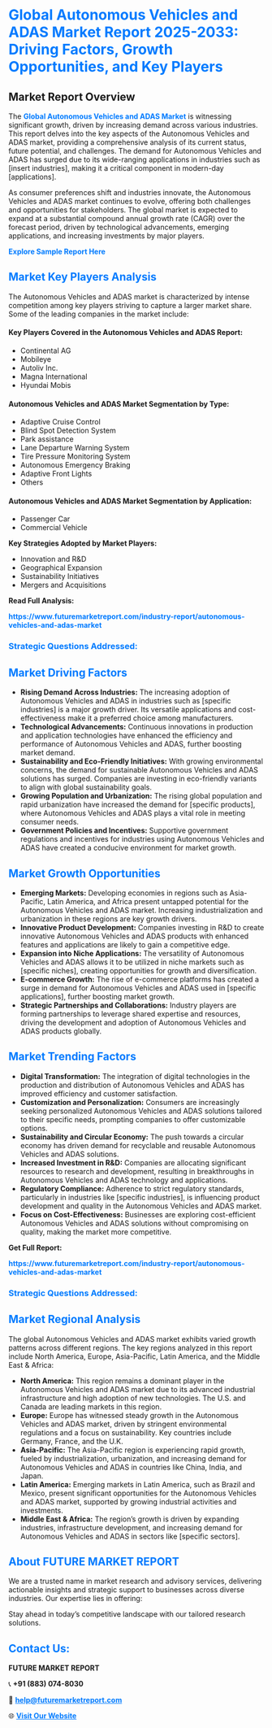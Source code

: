 <h1 style="color: #007BFF;">Global Autonomous Vehicles and ADAS Market Report 2025-2033: Driving Factors, Growth Opportunities, and Key Players</h1>

<section id="overview">
<h2>Market Report Overview</h2>
<p>The <a href="https://www.futuremarketreport.com/industry-report/autonomous-vehicles-and-adas-market" style="color: #007BFF; text-decoration: none;"><strong>Global Autonomous Vehicles and ADAS Market</strong></a> is witnessing significant growth, driven by increasing demand across various industries. This report delves into the key aspects of the Autonomous Vehicles and ADAS market, providing a comprehensive analysis of its current status, future potential, and challenges. The demand for Autonomous Vehicles and ADAS has surged due to its wide-ranging applications in industries such as [insert industries], making it a critical component in modern-day [applications].</p>
<p>As consumer preferences shift and industries innovate, the Autonomous Vehicles and ADAS market continues to evolve, offering both challenges and opportunities for stakeholders. The global market is expected to expand at a substantial compound annual growth rate (CAGR) over the forecast period, driven by technological advancements, emerging applications, and increasing investments by major players.</p>
</section>

<section id="overview">
<p><a href="https://www.futuremarketreport.com/request-sample/reportId=45853" style="color: #007BFF; text-decoration: none;"><strong>Explore Sample Report Here</strong></a></p>
</section>

<section id="key-players">
<h2 style="color: #007BFF;">Market Key Players Analysis</h2>
<p>The Autonomous Vehicles and ADAS market is characterized by intense competition among key players striving to capture a larger market share. Some of the leading companies in the market include:</p>
<h4>Key Players Covered in the Autonomous Vehicles and ADAS Report:</h4>
<ul><li>Continental AG</li><li>Mobileye</li><li>Autoliv Inc.</li><li>Magna International</li><li>Hyundai Mobis</li></ul>
<h4>Autonomous Vehicles and ADAS Market Segmentation by Type:</h4>
<ul><li>Adaptive Cruise Control</li><li>Blind Spot Detection System</li><li>Park assistance</li><li>Lane Departure Warning System</li><li>Tire Pressure Monitoring System</li><li>Autonomous Emergency Braking</li><li>Adaptive Front Lights</li><li>Others</li></ul>

<h4>Autonomous Vehicles and ADAS Market Segmentation by Application:</h4>
<ul><li>Passenger Car</li><li>Commercial Vehicle</li></ul>
<p><strong>Key Strategies Adopted by Market Players:</strong></p>
<ul>
<li>Innovation and R&D</li>
<li>Geographical Expansion</li>
<li>Sustainability Initiatives</li>
<li>Mergers and Acquisitions</li>
</ul>
</section>

<section>
<p><strong>Read Full Analysis: </strong></p><a href="https://www.futuremarketreport.com/industry-report/autonomous-vehicles-and-adas-market" style="color: #007BFF; text-decoration: none;"><strong>https://www.futuremarketreport.com/industry-report/autonomous-vehicles-and-adas-market</strong></a>
<h3 style="color: #007BFF;">Strategic Questions Addressed:</h3>
</section>

<section id="driving-factors">
<h2 style="color: #007BFF;">Market Driving Factors</h2>
<ul>
<li><strong>Rising Demand Across Industries:</strong> The increasing adoption of Autonomous Vehicles and ADAS in industries such as [specific industries] is a major growth driver. Its versatile applications and cost-effectiveness make it a preferred choice among manufacturers.</li>
<li><strong>Technological Advancements:</strong> Continuous innovations in production and application technologies have enhanced the efficiency and performance of Autonomous Vehicles and ADAS, further boosting market demand.</li>
<li><strong>Sustainability and Eco-Friendly Initiatives:</strong> With growing environmental concerns, the demand for sustainable Autonomous Vehicles and ADAS solutions has surged. Companies are investing in eco-friendly variants to align with global sustainability goals.</li>
<li><strong>Growing Population and Urbanization:</strong> The rising global population and rapid urbanization have increased the demand for [specific products], where Autonomous Vehicles and ADAS plays a vital role in meeting consumer needs.</li>
<li><strong>Government Policies and Incentives:</strong> Supportive government regulations and incentives for industries using Autonomous Vehicles and ADAS have created a conducive environment for market growth.</li>
</ul>
</section>

<section id="growth-opportunities">
<h2 style="color: #007BFF;">Market Growth Opportunities</h2>
<ul>
<li><strong>Emerging Markets:</strong> Developing economies in regions such as Asia-Pacific, Latin America, and Africa present untapped potential for the Autonomous Vehicles and ADAS market. Increasing industrialization and urbanization in these regions are key growth drivers.</li>
<li><strong>Innovative Product Development:</strong> Companies investing in R&D to create innovative Autonomous Vehicles and ADAS products with enhanced features and applications are likely to gain a competitive edge.</li>
<li><strong>Expansion into Niche Applications:</strong> The versatility of Autonomous Vehicles and ADAS allows it to be utilized in niche markets such as [specific niches], creating opportunities for growth and diversification.</li>
<li><strong>E-commerce Growth:</strong> The rise of e-commerce platforms has created a surge in demand for Autonomous Vehicles and ADAS used in [specific applications], further boosting market growth.</li>
<li><strong>Strategic Partnerships and Collaborations:</strong> Industry players are forming partnerships to leverage shared expertise and resources, driving the development and adoption of Autonomous Vehicles and ADAS products globally.</li>
</ul>
</section>

<section id="trending-factors">
<h2 style="color: #007BFF;">Market Trending Factors</h2>
<ul>
<li><strong>Digital Transformation:</strong> The integration of digital technologies in the production and distribution of Autonomous Vehicles and ADAS has improved efficiency and customer satisfaction.</li>
<li><strong>Customization and Personalization:</strong> Consumers are increasingly seeking personalized Autonomous Vehicles and ADAS solutions tailored to their specific needs, prompting companies to offer customizable options.</li>
<li><strong>Sustainability and Circular Economy:</strong> The push towards a circular economy has driven demand for recyclable and reusable Autonomous Vehicles and ADAS solutions.</li>
<li><strong>Increased Investment in R&D:</strong> Companies are allocating significant resources to research and development, resulting in breakthroughs in Autonomous Vehicles and ADAS technology and applications.</li>
<li><strong>Regulatory Compliance:</strong> Adherence to strict regulatory standards, particularly in industries like [specific industries], is influencing product development and quality in the Autonomous Vehicles and ADAS market.</li>
<li><strong>Focus on Cost-Effectiveness:</strong> Businesses are exploring cost-efficient Autonomous Vehicles and ADAS solutions without compromising on quality, making the market more competitive.</li>
</ul>
</section>

<section>
<p><strong>Get Full Report: </strong></p><a href="https://www.futuremarketreport.com/industry-report/autonomous-vehicles-and-adas-market" style="color: #007BFF; text-decoration: none;"><strong>https://www.futuremarketreport.com/industry-report/autonomous-vehicles-and-adas-market</strong></a>
<h3 style="color: #007BFF;">Strategic Questions Addressed:</h3>
</section>


<section id="regional-analysis">
<h2 style="color: #007BFF;">Market Regional Analysis</h2>
<p>The global Autonomous Vehicles and ADAS market exhibits varied growth patterns across different regions. The key regions analyzed in this report include North America, Europe, Asia-Pacific, Latin America, and the Middle East & Africa:</p>
<ul>
<li><strong>North America:</strong> This region remains a dominant player in the Autonomous Vehicles and ADAS market due to its advanced industrial infrastructure and high adoption of new technologies. The U.S. and Canada are leading markets in this region.</li>
<li><strong>Europe:</strong> Europe has witnessed steady growth in the Autonomous Vehicles and ADAS market, driven by stringent environmental regulations and a focus on sustainability. Key countries include Germany, France, and the U.K.</li>
<li><strong>Asia-Pacific:</strong> The Asia-Pacific region is experiencing rapid growth, fueled by industrialization, urbanization, and increasing demand for Autonomous Vehicles and ADAS in countries like China, India, and Japan.</li>
<li><strong>Latin America:</strong> Emerging markets in Latin America, such as Brazil and Mexico, present significant opportunities for the Autonomous Vehicles and ADAS market, supported by growing industrial activities and investments.</li>
<li><strong>Middle East & Africa:</strong> The region’s growth is driven by expanding industries, infrastructure development, and increasing demand for Autonomous Vehicles and ADAS in sectors like [specific sectors].</li>
</ul>
</section>

<footer>
<h2 style="color: #007BFF;">About FUTURE MARKET REPORT</h2>
<p>We are a trusted name in market research and advisory services, delivering actionable insights and strategic support to businesses across diverse industries. Our expertise lies in offering:</p>

<p>Stay ahead in today’s competitive landscape with our tailored research solutions.</p>

<h2 style="color: #007BFF;">Contact Us:</h2>
<p><strong>FUTURE MARKET REPORT</strong></p>
<p>📞 <strong>+91 (883) 074-8030</strong></p>
<p>📧 <strong><a href="mailto:help@futuremarketreport.com" style="color: #007BFF;">help@futuremarketreport.com</a></strong></p>
<p>🌐 <strong><a href="https://www.futuremarketreport.com/" style="color: #007BFF;">Visit Our Website</a></strong></p>
</footer>